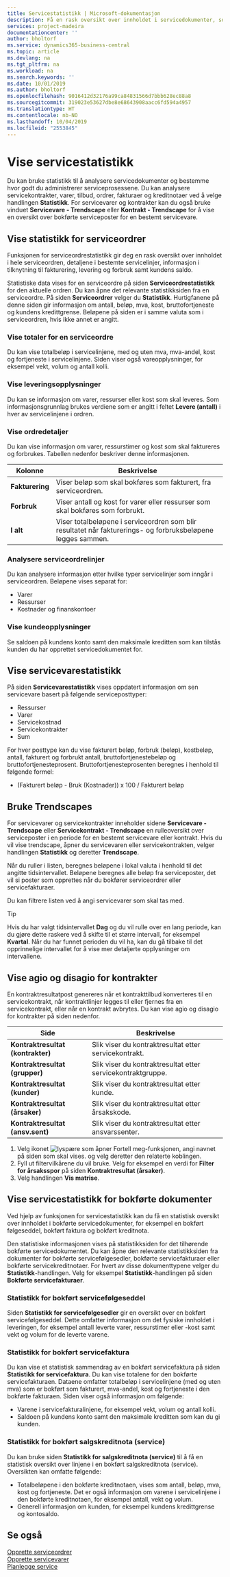 ```yaml
---
title: Servicestatistikk | Microsoft-dokumentasjon
description: Få en rask oversikt over innholdet i servicedokumenter, som ordrer, tilbud, fakturaer eller kreditnotaer, detaljene i bestemte servicelinjer og servicevarene.
services: project-madeira
documentationcenter: ''
author: bholtorf
ms.service: dynamics365-business-central
ms.topic: article
ms.devlang: na
ms.tgt_pltfrm: na
ms.workload: na
ms.search.keywords: ''
ms.date: 10/01/2019
ms.author: bholtorf
ms.openlocfilehash: 9016412d32176a99ca84831566d7bbb628ec88a8
ms.sourcegitcommit: 319023e53627dbe8e68643908aacc6fd594a4957
ms.translationtype: HT
ms.contentlocale: nb-NO
ms.lasthandoff: 10/04/2019
ms.locfileid: "2553845"
---
```

# <a name="viewing-service-statistics"></a>Vise servicestatistikk
Du kan bruke statistikk til å analysere servicedokumenter og bestemme hvor godt du administrerer serviceprosessene. Du kan analysere servicekontrakter, varer, tilbud, ordrer, fakturaer og kreditnotaer ved å velge handlingen **Statistikk**. For servicevarer og kontrakter kan du også bruke vinduet **Servicevare - Trendscape** eller **Kontrakt - Trendscape** for å vise en oversikt over bokførte serviceposter for en bestemt servicevare.   

## <a name="viewing-statistics-for-service-orders"></a>Vise statistikk for serviceordrer
Funksjonen for serviceordrestatistikk gir deg en rask oversikt over innholdet i hele serviceordren, detaljene i bestemte servicelinjer, informasjon i tilknytning til fakturering, levering og forbruk samt kundens saldo.  

Statistiske data vises for en serviceordre på siden **Serviceordrestatistikk** for den aktuelle ordren. Du kan åpne det relevante statistikksiden fra en serviceordre. På siden **Serviceordrer** velger du **Statistikk**. Hurtigfanene på denne siden gir informasjon om antall, beløp, mva, kost, bruttofortjeneste og kundens kredittgrense. Beløpene på siden er i samme valuta som i serviceordren, hvis ikke annet er angitt.  

### <a name="view-totals-for-a-service-order"></a>Vise totaler for en serviceordre  
Du kan vise totalbeløp i servicelinjene, med og uten mva, mva-andel, kost og fortjeneste i servicelinjene. Siden viser også vareopplysninger, for eksempel vekt, volum og antall kolli.  

### <a name="view-shipping-information"></a>Vise leveringsopplysninger  
Du kan se informasjon om varer, ressurser eller kost som skal leveres. Som informasjonsgrunnlag brukes verdiene som er angitt i feltet **Levere (antall)** i hver av servicelinjene i ordren.  

### <a name="view-order-details"></a>Vise ordredetaljer  
Du kan vise informasjon om varer, ressurstimer og kost som skal faktureres og forbrukes. Tabellen nedenfor beskriver denne informasjonen.  

|Kolonne | Beskrivelse|  
|------------|---------------------------------------|  
|**Fakturering**|Viser beløp som skal bokføres som fakturert, fra serviceordren.|  
|**Forbruk**|Viser antall og kost for varer eller ressurser som skal bokføres som forbrukt.|  
|**I alt**|Viser totalbeløpene i serviceordren som blir resultatet når fakturerings- og forbruksbeløpene legges sammen.|  

### <a name="analyze-service-order-lines"></a>Analysere serviceordrelinjer  
Du kan analysere informasjon etter hvilke typer servicelinjer som inngår i serviceordren. Beløpene vises separat for:  

* Varer  
* Ressurser  
* Kostnader og finanskontoer  

### <a name="view-customer-information"></a>Vise kundeopplysninger  
Se saldoen på kundens konto samt den maksimale kreditten som kan tilstås kunden du har opprettet servicedokumentet for.

## <a name="viewing-service-item-statistics"></a>Vise servicevarestatistikk
På siden **Servicevarestatistikk** vises oppdatert informasjon om sen servicevare basert på følgende serviceposttyper:  

* Ressurser  
* Varer  
* Servicekostnad  
* Servicekontrakter  
* Sum  

For hver posttype kan du vise fakturert beløp, forbruk (beløp), kostbeløp, antall, fakturert og forbrukt antall, bruttofortjenestebeløp og bruttofortjenesteprosent. Bruttofortjenesteprosenten beregnes i henhold til følgende formel:  

* (Fakturert beløp - Bruk (Kostnader)) x 100 / Fakturert beløp  

## <a name="using-trendscapes"></a>Bruke Trendscapes
For servicevarer og servicekontrakter inneholder sidene **Servicevare - Trendscape** eller **Servicekontrakt - Trendscape** en rulleoversikt over serviceposter i en periode for en bestemt servicevare eller kontrakt. Hvis du vil vise trendscape, åpner du servicevaren eller servicekontrakten, velger handlingen **Statistikk** og deretter **Trendscape**.

Når du ruller i listen, beregnes beløpene i lokal valuta i henhold til det angitte tidsintervallet. Beløpene beregnes alle beløp fra serviceposter, det vil si poster som opprettes når du bokfører serviceordrer eller servicefakturaer.

Du kan filtrere listen ved å angi servicevarer som skal tas med.  

> [!Tip]  
>  Hvis du har valgt tidsintervallet **Dag** og du vil rulle over en lang periode, kan du gjøre dette raskere ved å skifte til et større intervall, for eksempel **Kvartal**. Når du har funnet perioden du vil ha, kan du gå tilbake til det opprinnelige intervallet for å vise mer detaljerte opplysninger om intervallene.   

## <a name="viewing-gains-and-losses-on-contracts"></a>Vise agio og disagio for kontrakter  
En kontraktresultatpost genereres når et kontrakttilbud konverteres til en servicekontrakt, når kontraktlinjer legges til eller fjernes fra en servicekontrakt, eller når en kontrakt avbrytes. Du kan vise agio og disagio for kontrakter på siden nedenfor.  

|Side | Beskrivelse|  
|----------------|---------------------------------------|  
|**Kontraktresultat (kontrakter)**|Slik viser du kontraktresultat etter servicekontrakt.|  
|**Kontraktresultat (grupper)**|Slik viser du kontraktresultat etter servicekontraktgruppe.|  
|**Kontraktresultat (kunder)**|Slik viser du kontraktresultat etter kunde.|  
|**Kontraktresultat (årsaker)**|Slik viser du kontraktresultat etter årsakskode.|  
|**Kontraktresultat (ansv.sent)**|Slik viser du kontraktresultat etter ansvarssenter.|  

1. Velg ikonet ![lyspære som åpner Fortell meg-funksjonen](media/ui-search/search_small.png "Fortell hva du vil gjøre"), angi navnet på siden som skal vises. og velg deretter den relaterte koblingen.  
2. Fyll ut filtervilkårene du vil bruke. Velg for eksempel en verdi for **Filter for årsaksspor** på siden **Kontraktresultat (årsaker)**.  
3. Velg handlingen **Vis matrise**.

## <a name="viewing-statistics-for-posted-service-documents"></a>Vise servicestatistikk for bokførte dokumenter
Ved hjelp av funksjonen for servicestatistikk kan du få en statistisk oversikt over innholdet i bokførte servicedokumenter, for eksempel en bokført følgeseddel, bokført faktura og bokført kreditnota.  

Den statistiske informasjonen vises på statistikksiden for det tilhørende bokførte servicedokumentet. Du kan åpne den relevante statistikksiden fra dokumenter for bokførte servicefølgesedler, bokførte servicefakturaer eller bokførte servicekreditnotaer. For hvert av disse dokumenttypene velger du **Statistikk**-handlingen. Velg for eksempel **Statistikk**-handlingen på siden **Bokførte servicefakturaer**.  

### <a name="posted-service-shipment-statistics"></a>Statistikk for bokført servicefølgeseddel  
Siden **Statistikk for servicefølgesedler** gir en oversikt over en bokført servicefølgeseddel. Dette omfatter informasjon om det fysiske innholdet i leveringen, for eksempel antall leverte varer, ressurstimer eller -kost samt vekt og volum for de leverte varene.  

### <a name="posted-service-invoice-statistics"></a>Statistikk for bokført servicefaktura  
Du kan vise et statistisk sammendrag av en bokført servicefaktura på siden **Statistikk for servicefaktura**. Du kan vise totalene for den bokførte servicefakturaen. Dataene omfatter totalbeløp i servicelinjene (med og uten mva) som er bokført som fakturert, mva-andel, kost og fortjeneste i den bokførte fakturaen. Siden viser også informasjon om følgende:  

* Varene i servicefakturalinjene, for eksempel vekt, volum og antall kolli.  
* Saldoen på kundens konto samt den maksimale kreditten som kan du gi kunden.  

### <a name="posted-service-credit-memo-statistics"></a>Statistikk for bokført salgskreditnota (service)  
Du kan bruke siden **Statistikk for salgskreditnota (service)** til å få en statistisk oversikt over linjene i en bokført salgskreditnota (service). Oversikten kan omfatte følgende:

* Totalbeløpene i den bokførte kreditnotaen, vises som antall, beløp, mva, kost og fortjeneste. Det er også informasjon om varene i servicelinjene i den bokførte kreditnotaen, for eksempel antall, vekt og volum.  
* Generell informasjon om kunden, for eksempel kundens kredittgrense og kontosaldo.  

## <a name="see-also"></a>Se også  
[Opprette serviceordrer](service-how-to-create-service-orders.md)   
[Opprette servicevarer](service-how-to-create-service-items.md)   
[Planlegge service](service-plan-service.md)  
